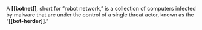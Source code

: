 A **[[botnet]]**, short for “robot network,” is a collection of computers infected by malware that are under the control of a single threat actor, known as the “**[[bot-herder]]**.” 